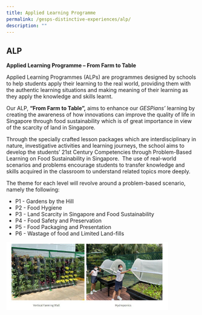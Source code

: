 ```yaml
---
title: Applied Learning Programme
permalink: /gesps-distinctive-experiences/alp/
description: ""
---
```

## ALP

**Applied Learning Programme – From Farm to Table**

Applied Learning Programmes (ALPs) are programmes designed by schools to help students apply their learning to the real world, providing them with the authentic learning situations and making meaning of their learning as they apply the knowledge and skills learnt.

Our ALP,&nbsp;**“From Farm to Table”,**&nbsp;aims to enhance our&nbsp;_GESPians’_&nbsp;learning by creating the awareness of how innovations can improve the quality of life in Singapore through food sustainability which is of great importance in view of the scarcity of land in Singapore.

Through the specially crafted lesson packages which are interdisciplinary in nature, investigative activities and learning journeys, the school aims to develop the students’ 21st Century Competencies through Problem-Based Learning on Food Sustainability in Singapore.&nbsp; The use of real-world scenarios and problems encourage students to transfer knowledge and skills acquired in the classroom to understand related topics more deeply.

The theme for each level will revolve around a problem-based scenario, namely the following:

* P1 - Gardens by the Hill
* P2 - Food Hygiene
* P3 - Land Scarcity in Singapore and Food Sustainability
* P4 - Food Safety and Preservation
* P5 - Food Packaging and Presentation
* P6 - Wastage of food and Limited Land-fills

<img src="/images/photo1668927626.jpeg" style="width:85%">